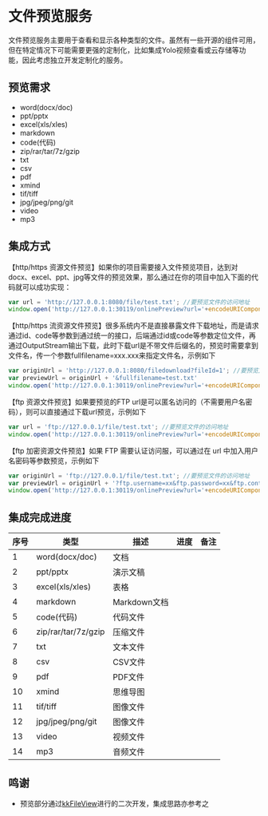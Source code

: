 # 文件预览服务

文件预览服务主要用于查看和显示各种类型的文件。虽然有一些开源的组件可用，但在特定情况下可能需要更强的定制化，比如集成Yolo视频查看或云存储等功能，因此考虑独立开发定制化的服务。

## 预览需求
- word(docx/doc)
- ppt/pptx
- excel(xls/xles)
- markdown
- code(代码)
- zip/rar/tar/7z/gzip
- txt
- csv
- pdf
- xmind
- tif/tiff
- jpg/jpeg/png/git
- video
- mp3

## 集成方式

【http/https 资源文件预览】如果你的项目需要接入文件预览项目，达到对docx、excel、ppt、jpg等文件的预览效果，那么通过在你的项目中加入下面的代码就可以成功实现：
```js
var url = 'http://127.0.0.1:8080/file/test.txt'; //要预览文件的访问地址
window.open('http://127.0.0.1:30119/onlinePreview?url='+encodeURIComponent(base64Encode(url)));
```


【http/https 流资源文件预览】很多系统内不是直接暴露文件下载地址，而是请求通过id、code等参数到通过统一的接口，后端通过id或code等参数定位文件，再通过OutputStream输出下载，此时下载url是不带文件后缀名的，预览时需要拿到文件名，传一个参数fullfilename=xxx.xxx来指定文件名，示例如下
```js
var originUrl = 'http://127.0.0.1:8080/filedownload?fileId=1'; //要预览文件的访问地址
var previewUrl = originUrl + '&fullfilename=test.txt'
window.open('http://127.0.0.1:30119/onlinePreview?url='+encodeURIComponent(Base64.encode(previewUrl)));
```


【ftp 资源文件预览】如果要预览的FTP url是可以匿名访问的（不需要用户名密码），则可以直接通过下载url预览，示例如下
```js
var url = 'ftp://127.0.0.1/file/test.txt'; //要预览文件的访问地址
window.open('http://127.0.0.1:30119/onlinePreview?url='+encodeURIComponent(Base64.encode(url)));
```


【ftp 加密资源文件预览】如果 FTP 需要认证访问服，可以通过在 url 中加入用户名密码等参数预览，示例如下
```js
var originUrl = 'ftp://127.0.0.1/file/test.txt'; //要预览文件的访问地址
var previewUrl = originUrl + '?ftp.username=xx&ftp.password=xx&ftp.control.encoding=xx';
window.open('http://127.0.0.1:30119/onlinePreview?url='+encodeURIComponent(Base64.encode(previewUrl)));
```

## 集成完成进度
| 序号 | 类型               | 描述         | 进度 | 备注 |
|------|--------------------|--------------|------|------|
| 1    | word(docx/doc)     | 文档         |      |      |
| 2    | ppt/pptx           | 演示文稿     |      |      |
| 3    | excel(xls/xles)    | 表格         |      |      |
| 4    | markdown           | Markdown文档 |      |      |
| 5    | code(代码)         | 代码文件     |      |      |
| 6    | zip/rar/tar/7z/gzip| 压缩文件     |      |      |
| 7    | txt                | 文本文件     |      |      |
| 8    | csv                | CSV文件      |      |      |
| 9    | pdf                | PDF文件      |      |      |
| 10   | xmind              | 思维导图     |      |      |
| 11   | tif/tiff           | 图像文件     |      |      |
| 12   | jpg/jpeg/png/git   | 图像文件     |      |      |
| 13   | video              | 视频文件     |      |      |
| 14   | mp3                | 音频文件     |      |      |

## 鸣谢

- 预览部分通过[kkFileView](https://gitee.com/kekingcn/file-online-preview)进行的二次开发，集成思路亦参考之
